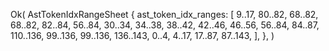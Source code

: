 Ok(
    AstTokenIdxRangeSheet {
        ast_token_idx_ranges: [
            9..17,
            80..82,
            68..82,
            68..82,
            82..84,
            56..84,
            30..34,
            34..38,
            38..42,
            42..46,
            46..56,
            56..84,
            84..87,
            110..136,
            99..136,
            99..136,
            136..143,
            0..4,
            4..17,
            17..87,
            87..143,
        ],
    },
)